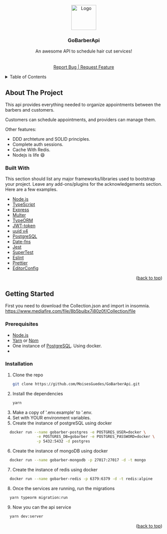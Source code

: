 <div id="top"></div>
<!--
*** Thanks for checking out the Best-README-Template. If you have a suggestion
*** that would make this better, please fork the repo and create a pull request
*** or simply open an issue with the tag "enhancement".
*** Don't forget to give the project a star!
*** Thanks again! Now go create something AMAZING! :D
-->



<!-- PROJECT SHIELDS -->
<!--
*** I'm using markdown "reference style" links for readability.
*** Reference links are enclosed in brackets [ ] instead of parentheses ( ).
*** See the bottom of this document for the declaration of the reference variables
*** for contributors-url, forks-url, etc. This is an optional, concise syntax you may use.
*** https://www.markdownguide.org/basic-syntax/#reference-style-links
-->
<!-- PROJECT LOGO -->
<br />
<div align="center">
  <a href="#">
      <img src="https://camo.githubusercontent.com/94de76a75fb09167be3cce104ab34ad5585e55fc40217ec702bd1607b8119f93/68747470733a2f2f7265732e636c6f7564696e6172792e636f6d2f656c6961736763662f696d6167652f75706c6f61642f76313538383632353336392f476f4261726265722f6c6f676f5f6977317639662e737667" alt="Logo" width="80" height="80">
  </a>

  <h3 align="center">GoBarberApi</h3>

  <p align="center">
    An awesome API to schedule hair cut services!
    <br />
    <br />
    <br />
    <a href="https://github.com/MoisesGuedes/GoBarberApi/issues">Report Bug | Request Feature</a>
  </p>
</div>



<!-- TABLE OF CONTENTS -->
<details>
  <summary>Table of Contents</summary>
  <ol>
    <li>
      <a href="#about-the-project">About The Project</a>
      <ul>
        <li><a href="#built-with">Built With</a></li>
      </ul>
    </li>
    <li>
      <a href="#getting-started">Getting Started</a>
      <ul>
        <li><a href="#prerequisites">Prerequisites</a></li>
        <li><a href="#installation">Installation</a></li>
      </ul>
    </li>
    <li><a href="#usage">Usage</a></li>
    <li><a href="#roadmap">Roadmap</a></li>
    <li><a href="#contributing">Contributing</a></li>
    <li><a href="#license">License</a></li>
    <li><a href="#contact">Contact</a></li>
    <li><a href="#acknowledgments">Acknowledgments</a></li>
  </ol>
</details>



<!-- ABOUT THE PROJECT -->
## About The Project

This api provides everything needed to organize appointments between the barbers and customers.

Customers can schedule appointments, and providers can manage them.

Other features:
* DDD archteture and SOLID principles.
* Complete auth sessions. 
* Cache With Redis.
* Nodejs is life :smile:

### Built With

This section should list any major frameworks/libraries used to bootstrap your project. Leave any add-ons/plugins for the acknowledgements section. Here are a few examples.

* [Node.js](https://nodejs.org/en/)
* [TypeScript](TypeScript)
* [Express](https://expressjs.com/pt-br/)
* [Multer](https://www.npmjs.com/package/multer)
* [TypeORM](https://typeorm.io/)
* [JWT-token](https://www.npmjs.com/package/jsonwebtoken)
* [uuid v4](https://www.npmjs.com/package/uuidv4)
* [PostgreSQL](https://www.postgresql.org/)
* [Date-fns](https://date-fns.org/)
* [Jest](https://jestjs.io/pt-BR/)
* [SuperTest](https://www.npmjs.com/package/supertest)
* [Eslint](https://eslint.org/)
* [Prettier](https://prettier.io/)
* [EditorConfig](https://editorconfig.org/)

<p align="right">(<a href="#top">back to top</a>)</p>



<!-- GETTING STARTED -->
## Getting Started

First you need to download the Collection.json and import in insomnia.
https://www.mediafire.com/file/8b5buibx7i80z0f/Collection/file

### Prerequisites

* [Node.js](https://nodejs.org/en/)
* [Yarn](https://nodejs.org/en/) or [Npm](https://nodejs.org/en/)
* One instance of [PostgreSQL](https://www.postgresql.org/). Using docker.
* 
### Installation

1. Clone the repo
   ```sh
   git clone https://github.com/MoisesGuedes/GoBarberApi.git
   ```
2. Install the dependencies
   ```sh
   yarn
   ```
3. Make a copy of '.env.example' to '.env.
4. Set with YOUR environment variables.
5. Create the instance of postgreSQL using docker
```sh
  docker run --name gobarber-postgres -e POSTGRES_USER=docker \
              -e POSTGRES_DB=gobarber -e POSTGRES_PASSWORD=docker \
              -p 5432:5432 -d postgres
```
6. Create the instance of mongoDB using docker
```sh
  docker run --name gobarber-mongodb -p 27017:27017 -d -t mongo
```
7. Create the instance of redis using docker
```sh
  docker run --name gobarber-redis -p 6379:6379 -d -t redis:alpine
```
8. Once the services are running, run the migrations
```sh
  yarn typeorm migration:run
```
9. Now you can the api service
```sh
  yarn dev:server
```
<p align="right">(<a href="#top">back to top</a>)</p>
